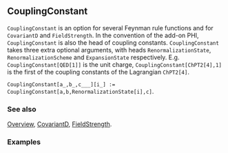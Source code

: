 ## CouplingConstant

`CouplingConstant` is an option for several Feynman rule functions and for `CovariantD` and `FieldStrength`. In the convention of the add-on PHI, `CouplingConstant` is also the head of coupling constants.  `CouplingConstant` takes three extra optional arguments, with heads `RenormalizationState`, `RenormalizationScheme` and `ExpansionState` respectively.  E.g. `CouplingConstant[QED[1]]` is the unit charge, `CouplingConstant[ChPT2[4],1]` is the first of the coupling constants of the Lagrangian `ChPT2[4]`.  

`CouplingConstant[a_,b_,c___][i_] := CouplingConstant[a,b,RenormalizationState[i],c]`.

### See also

[Overview](Extra/FeynCalc.md), [CovariantD](CovariantD.md), [FieldStrength](FieldStrength.md).

### Examples